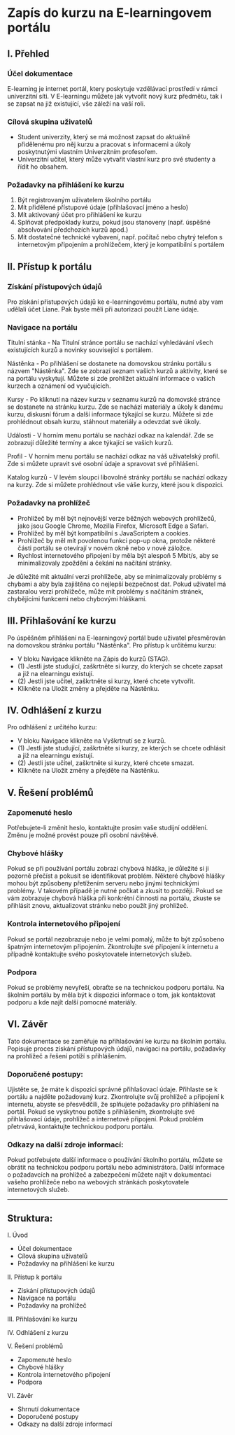 # Zapís do kurzu na E-learningovem portálu

## I. Přehled

### Účel dokumentace

   E-learning je internet portál, ktery poskytuje vzdělávací prostředí v rámci univerzitní síti. V E-learningu můžete jak vytvořit nový kurz předmětu, tak i se zapsat na již existující, vše záleží na vaší roli.

### Cílová skupina uživatelů
  - Student univerzity, který se má možnost zapsat do aktuálně přidělenému pro něj kurzu a pracovat s informacemi a úkoly poskytnutými vlastním Univerzitním profesořem.
  - Univerzitní učitel, který může vytvařit vlastní kurz pro své studenty a řídit ho obsahem.

### Požadavky na přihlášení ke kurzu

  1) Být registrovaným uživatelem školního portálu
  2) Mít přidělené přístupové údaje (přihlašovací jméno a heslo)
  3) Mít aktivovaný účet pro přihlášení ke kurzu
  4) Splňovat předpoklady kurzu, pokud jsou stanoveny (např. úspěšné absolvování předchozích kurzů apod.)
  5) Mít dostatečné technické vybavení, např. počítač nebo chytrý telefon s internetovým připojením a prohlížečem, který je kompatibilní s portálem

## II. Přístup k portálu

### Získání přístupových údajů

Pro získání přístupových údajů ke e-learningovému portálu, nutné aby vam udělali účet Liane.
Pak byste měli při autorizaci použít Liane údaje.

### Navigace na portálu

Titulní stánka - Na Titulní stránce portálu se nachází vyhledávání všech existujících kurzů a novinky související s portálem.

Nástěnka - Po přihlášení se dostanete na domovskou stránku portálu s názvem "Nástěnka". Zde se zobrazí seznam vašich kurzů a aktivity, které se na portálu vyskytují. Můžete si zde prohlížet aktuální informace o vašich kurzech a oznámení od vyučujících.

Kursy - Po kliknutí na název kurzu v seznamu kurzů na domovské stránce se dostanete na stránku kurzu. Zde se nachází materiály a úkoly k danému kurzu, diskusní fórum a další informace týkající se kurzu. Můžete si zde prohlédnout obsah kurzu, stáhnout materiály a odevzdat své úkoly.

Události - V horním menu portálu se nachází odkaz na kalendář. Zde se zobrazují důležité termíny a akce týkající se vašich kurzů.

Profil - V horním menu portálu se nachází odkaz na váš uživatelský profil. Zde si můžete upravit své osobní údaje a spravovat své přihlášení.

Katalog kurzů - V levém sloupci libovolné stránky portálu se nachází odkazy na kurzy. Zde si můžete prohlédnout vše váše kurzy, které jsou k dispozici.

### Požadavky na prohlížeč

- Prohlížeč by měl být nejnovější verze běžných webových prohlížečů, jako jsou Google Chrome, Mozilla Firefox, Microsoft Edge a Safari.
- Prohlížeč by měl být kompatibilní s JavaScriptem a cookies.
- Prohlížeč by měl mít povolenou funkci pop-up okna, protože některé části portálu se otevírají v novém okně nebo v nové záložce.
- Rychlost internetového připojení by měla být alespoň 5 Mbit/s, aby se minimalizovaly zpoždění a čekání na načítání stránky.

Je důležité mít aktuální verzi prohlížeče, aby se minimalizovaly problémy s chybami a aby byla zajištěna co nejlepší bezpečnost dat. Pokud uživatel má zastaralou verzi prohlížeče, může mít problémy s načítáním stránek, chybějícími funkcemi nebo chybovými hláškami.


## III. Přihlašování ke kurzu

Po úspěšném přihlášení na E-learningový portál bude uživatel přesměrován na domovskou stránku portálu "Nástěnka".
Pro přístup k určitému kurzu:
- V bloku Navigace klikněte na Zápis do kurzů (STAG).
- (1) Jestli jste studující, zaškrtněte si kurzy, do kterých se chcete zapsat a již na elearningu existují.
- (2) Jestli jste učitel, zaškrtněte si kurzy, které chcete vytvořit.
- Klikněte na Uložit změny a přejděte na Nástěnku.


## IV. Odhlášení z kurzu
Pro odhlášení z určitého kurzu:
- V bloku Navigace klikněte na Vyškrtnutí se z kurzů. 
- (1) Jestli jste studující, zaškrtněte si kurzy, ze kterých se chcete odhlásit a již na elearningu existují.
- (2) Jestli jste učitel, zaškrtněte si kurzy, které chcete smazat.
- Klikněte na Uložit změny a přejděte na Nástěnku.


## V. Řešení problémů

### Zapomenuté heslo
Potřebujete-li změnit heslo, kontaktujte prosím vaše studijní oddělení. Změnu je možné provést pouze při osobní návštěvě.

### Chybové hlášky
Pokud se při používání portálu zobrazí chybová hláška, je důležité si ji pozorně přečíst a pokusit se identifikovat problém. Některé chybové hlášky mohou být způsobeny přetížením serveru nebo jinými technickými problémy. V takovém případě je nutné počkat a zkusit to později. Pokud se vám zobrazuje chybová hláška při konkrétní činnosti na portálu, zkuste se přihlásit znovu, aktualizovat stránku nebo použít jiný prohlížeč.

### Kontrola internetového připojení 
Pokud se portál nezobrazuje nebo je velmi pomalý, může to být způsobeno špatným internetovým připojením. Zkontrolujte své připojení k internetu a případně kontaktujte svého poskytovatele internetových služeb.

### Podpora
Pokud se problémy nevyřeší, obraťte se na technickou podporu portálu. Na školním portálu by měla být k dispozici informace o tom, jak kontaktovat podporu a kde najít další pomocné materiály.

## VI. Závěr
Tato dokumentace se zaměřuje na přihlašování ke kurzu na školním portálu. Popisuje proces získání přístupových údajů, navigaci na portálu, požadavky na prohlížeč a řešení potíží s přihlášením.

### Doporučené postupy:

Ujistěte se, že máte k dispozici správné přihlašovací údaje.
Přihlaste se k portálu a najděte požadovaný kurz.
Zkontrolujte svůj prohlížeč a připojení k internetu, abyste se přesvědčili, že splňujete požadavky pro přihlášení na portál.
Pokud se vyskytnou potíže s přihlášením, zkontrolujte své přihlašovací údaje, prohlížeč a internetové připojení. Pokud problém přetrvává, kontaktujte technickou podporu portálu.

### Odkazy na další zdroje informací:

Pokud potřebujete další informace o používání školního portálu, můžete se obrátit na technickou podporu portálu nebo administrátora.
Další informace o požadavcích na prohlížeč a zabezpečení můžete najít v dokumentaci vašeho prohlížeče nebo na webových stránkách poskytovatele internetových služeb.


---
## Struktura:
I. Úvod
  - Účel dokumentace
  - Cílová skupina uživatelů
  - Požadavky na přihlášení ke kurzu

II. Přístup k portálu
  - Získání přístupových údajů
  - Navigace na portálu
  - Požadavky na prohlížeč

III. Přihlašování ke kurzu

IV. Odhlášení z kurzu

V. Řešení problémů
  - Zapomenuté heslo
  - Chybové hlášky
  - Kontrola internetového připojení
  - Podpora

VI. Závěr
  - Shrnutí dokumentace
  - Doporučené postupy
  - Odkazy na další zdroje informací
